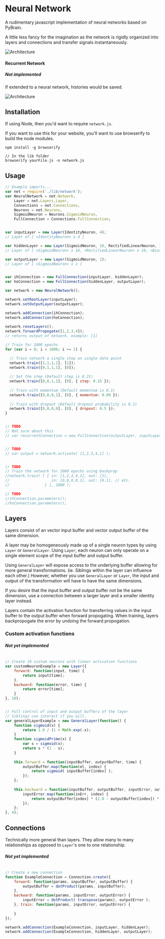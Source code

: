 Neural Network
==============

A rudimentary javascript implementation of neural networks based on PyBrain.

A little less fancy for the imagination as the network is rigidly organized into layers and connections
and transfer signals instantaneously.


![Architecture](https://github.com/EricMok/neuralnetwork0/blob/master/architecture.png)


#### Recurrent Network
##### Not implemented

If extended to a neural network, histories would be saved.

![Architecture](https://github.com/EricMok/neuralnetwork0/blob/master/recurrentArchitecture.png)


## Installation

If using Node, then you'd want to require `network.js`.

If you want to use this for your website, you'll want to use browserify to build the node modules.

```
npm install -g browserify

// In the lib folder
browserify yourFile.js -o network.js
```

## Usage

```javascript
// Example imports... 
var net = require('./lib/network');
var NeuralNetwork = net.Network,
    Layer = net.Layers.Layer,
    Connections = net.Connections,
    Neurons = net.Neurons,
    SigmoidNeuron = Neurons.SigmoidNeuron,
    FullConnection = Connections.FullConnection; 


var inputLayer = new Layer(IdentityNeuron, 4);
// Layer of [ <IdentityNeuron> x 4 ]

var hiddenLayer = new Layer(SigmoidNeuron, 16, RectifiedLinearNeuron, 16, BiasNeuron, 1); 
// Layer of [ <SigmoidNeuron> x 16, <RectifiedLinearNeuron> x 16, <BiasNeuron> ]

var outputLayer = new Layer(SigmoidNeuron, 1);
// Layer of [ <SigmoidNeuron> x 1 ]


var ihConnection = new FullConnection(inputLayer, hiddenLayer);
var hoConnection = new FullConnection(hiddenLayer, outputLayer);

var network = new NeuralNetwork();

network.setRootLayer(inputLayer);
network.setOutputLayer(outputLayer);

network.addConnection(ihConnection);
network.addConnection(hoConnection);
   
network.resetLayers();
network.forwardPropogate([1,2,3,4]);
// returns output of network. example: [1]

// Train for 1000 epochs
for (var i = 0; i < 1000; i += 1) {

  // Train network a single step on single data point
  network.train([1,1,1,1], [1]);
  network.train([0,1,1,1], [0]);
  
  // Set the step (Default step is 0.21)
  network.train([0,0,1,1], [0], { step: 0.15 });
  
  // Train with momentum (Default momentum is 0.1)
  network.train([0,0,0,1], [0], { momentum: 0.09 });
  
  // Train with dropout (Default dropout probability is 0.2)
  network.train([0,0,0,0], [0], { dropout: 0.5 });
}


// TODO
// Not sure about this
// var recurrentConnection = new FullConnection(outputLayer, inputLayer);


// TODO
// var output = network.activate( [1,2,3,4,1] );


// TODO
// Train the network for 1000 epochs using backprop
//network.train( [ { in: [1,2,3,4,1], out: [1],
//                   in: [0,0,0,0,1], out: [0.1], // etc.
//                } ], 1000 ); 

// TODO
//ihConnection.parameters();
//hoConnection.parameters();

```

## Layers

Layers consist of an vector input buffer and vector output buffer of the same dimension.

A layer may be homogeneously made up of a single neuron types by using `Layer` or `GeneralLayer`.
Using `Layer`, each neuron can only operate on a single element scope of the input buffer and output buffer.

Using `GeneralLayer` will expose access to the underlying buffer allowing for more general transformations. (ie. Siblings
within the layer can influence each other.) However, whether you use `GeneralLayer` or `Layer`, the input and output
of the transformation will have to have the same dimensions.

If you desire that the input buffer and output buffer not be the same dimension, 
use a connection between a larger layer and a smaller identity layer instead.

Layers contain the activation function for transferring values in the input buffer to the output buffer when forward propogating.
When training, layers backpropogate the error by undoing the forward propogation.


### Custom activation functions

##### Not yet implemented

```javascript

// Create 10 custom neurons with linear activation functions
var customNeuronExample = new Layer({
    forward: function(input, time) {
        return input[time];
    },
    backward: function(error, time) {
        return error[time];
    }
}, 10);


// Full control of input and output buffers of the layer
// Siblings can interact if you will.
var generalLayerExample = new GeneralLayer(function() {
    function sigmoid(x) {
        return 1.0 / (1 + Math.exp(-x);
    }
    function sigmoidPrime(x) {
        var s = sigmoid(x);
        return s * (1 - s);
    }
    
    this.forward = function(inputBuffer, outputBuffer, time) {
        outputBuffer.map(function(el, index) {
            return sigmoid( inputBuffer[index] );
        });
    };
    
    this.backward = function(inputBuffer, outputBuffer, inputError, outputError, time) {
        inputError.map(function(inErr, index) {
            return outputBuffer[index] * (1.0 - outputBuffer[index]) * outputError[index];
        });
    };
}, 4);

```

## Connections

Technically more general than layers. They allow many to many relationships as opposed to `Layer`'s one to one relationship.

##### Not yet implemented

```javascript

// Create a new connection
function ExampleConnection = Connection.create({
    forward: function(params, inputBuffer, outputBuffer) {
        outputBuffer = dotProduct(params, inputBuffer);
    },
    backward: function(params, inputError, outputError) {
        inputError = dotProduct( transpose(params), outputError );
    }, train: function(params, inputError, outputError) {
        
    }
});

network.addConnection(ExampleConnection, inputLayer, hiddenLayer);
network.addConnection(ExampleConnection, hiddenLayer, outputLayer);

```


